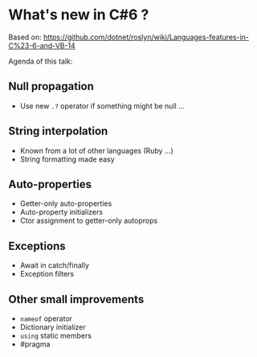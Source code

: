 # What's new in C#6 ? 

Based on: https://github.com/dotnet/roslyn/wiki/Languages-features-in-C%23-6-and-VB-14 

Agenda of this talk:

## Null propagation
* Use new `.?` operator if something might be null ...

## String interpolation
* Known from a lot of other languages (Ruby ...)
* String formatting made easy

## Auto-properties
* Getter-only auto-properties
* Auto-property initializers
* Ctor assignment to getter-only autoprops

## Exceptions
* Await in catch/finally
* Exception filters

## Other small improvements
* `nameof` operator
* Dictionary initializer
* `using` static members
* #pragma
